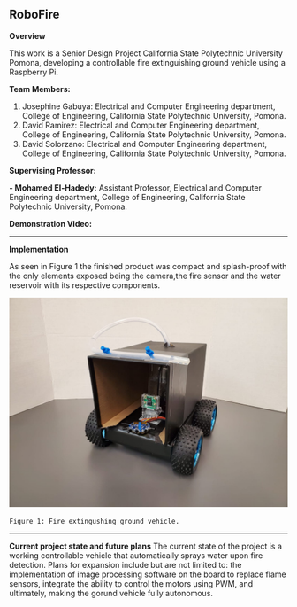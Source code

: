 ## RoboFire

**Overview**

This work is a Senior Design Project California State Polytechnic University Pomona, developing a controllable fire extinguishing ground vehicle using a Raspberry Pi.

**Team Members:**

1. Josephine Gabuya: Electrical and Computer Engineering department, College of Engineering, California State Polytechnic University, Pomona. 
2. David Ramirez: Electrical and Computer Engineering department, College of Engineering, California State Polytechnic University, Pomona.  
3. David Solorzano: Electrical and Computer Engineering department, College of Engineering, California State Polytechnic University, Pomona.  
    
**Supervising Professor:** 

**- Mohamed El-Hadedy:** Assistant Professor, Electrical and Computer Engineering department, College of Engineering, California State Polytechnic University, Pomona.
 
 **Demonstration Video:**


--------------------------------------


**Implementation**

As seen in Figure 1 the finished product was compact and splash-proof with the only elements exposed being the camera,the fire sensor and the water reservoir with its respective components. 

<p align="center">
<img src= "https://github.com/Reconfigurable-Computing-CalPoly-Pomona/RoboFire/blob/master/diagonal.jpeg" >

	Figure 1: Fire extingushing ground vehicle.
</p>


--------------------------------------


**Current project state and future plans**
The current state of the project is a working controllable vehicle that automatically sprays water upon fire detection. Plans for expansion include but are not limited to: the implementation of image processing software on the board to replace flame sensors, integrate the ability to control the motors using PWM, and ultimately, making the gorund vehicle fully autonomous. 
